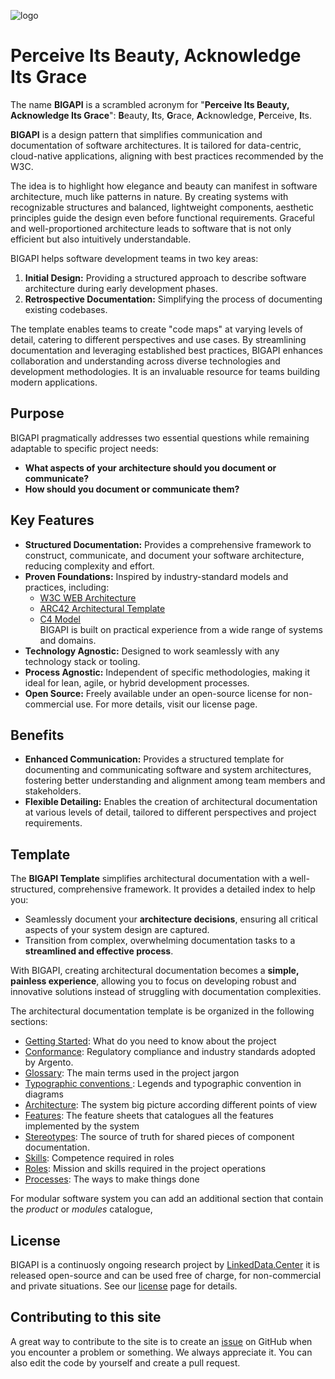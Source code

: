 ![logo](http://linkeddata.center/resources/v4/logo/Logo-colori-trasp_oriz-640x220.png)

# Perceive Its Beauty, Acknowledge Its Grace
The name **BIGAPI** is a scrambled acronym for "**Perceive Its Beauty, Acknowledge Its Grace**": **B**eauty, **I**ts, **G**race, **A**cknowledge, **P**erceive, **I**ts.

**BIGAPI** is a design pattern that simplifies communication and documentation of software architectures. It is tailored for data-centric, cloud-native applications, aligning with best practices recommended by the W3C.

The idea is to highlight how elegance and beauty can manifest in software architecture, much like patterns in nature. By creating systems with recognizable structures and balanced, lightweight components, aesthetic principles guide the design even before functional requirements. Graceful and well-proportioned architecture leads to software that is not only efficient but also intuitively understandable.

BIGAPI helps software development teams in two key areas:
1. **Initial Design:** Providing a structured approach to describe software architecture during early development phases.
2. **Retrospective Documentation:** Simplifying the process of documenting existing codebases.

The template enables teams to create "code maps" at varying levels of detail, catering to different perspectives and use cases. By streamlining documentation and leveraging established best practices, BIGAPI enhances collaboration and understanding across diverse technologies and development methodologies. It is an invaluable resource for teams building modern applications.


## Purpose
BIGAPI pragmatically addresses two essential questions while remaining adaptable to specific project needs:

- **What aspects of your architecture should you document or communicate?**
- **How should you document or communicate them?**


## Key Features
- **Structured Documentation:** Provides a comprehensive framework to construct, communicate, and document your software architecture, reducing complexity and effort.  
- **Proven Foundations:** Inspired by industry-standard models and practices, including:  
  - [W3C WEB Architecture](https://www.w3.org/TR/webarch/)  
  - [ARC42 Architectural Template](https://arc42.org/)  
  - [C4 Model](https://c4model.com/)  
  BIGAPI is built on practical experience from a wide range of systems and domains.  
- **Technology Agnostic:** Designed to work seamlessly with any technology stack or tooling.  
- **Process Agnostic:** Independent of specific methodologies, making it ideal for lean, agile, or hybrid development processes.  
- **Open Source:** Freely available under an open-source license for non-commercial use. For more details, visit our license page.  


## Benefits
- **Enhanced Communication:** Provides a structured template for documenting and communicating software and system architectures, fostering better understanding and alignment among team members and stakeholders.  
- **Flexible Detailing:** Enables the creation of architectural documentation at various levels of detail, tailored to different perspectives and project requirements.  


## Template
The **BIGAPI Template** simplifies architectural documentation with a well-structured, comprehensive framework. It provides a detailed index to help you:

- Seamlessly document your **architecture decisions**, ensuring all critical aspects of your system design are captured.  
- Transition from complex, overwhelming documentation tasks to a **streamlined and effective process**.  

With BIGAPI, creating architectural documentation becomes a **simple, painless experience**, allowing you to focus on developing robust and innovative solutions instead of struggling with documentation complexities.

The architectural documentation template is be organized in the following sections:
- [Getting Started](template/getting-started.md): What do you need to know about the project
- [Conformance](template/conformance.md): Regulatory compliance and industry standards adopted by Argento.
- [Glossary](template/glossary.md): The main terms used in the project jargon
- [Typographic conventions ](template/typography.md): Legends and typographic convention in diagrams
- [Architecture](template/architecture.md): The system big picture according different points of view
- [Features](template/features.md): The feature sheets that catalogues all the features implemented by the system
- [Stereotypes](template/stereotypes.md): The source of truth for shared pieces of component documentation.
- [Skills](template/skills.md): Competence required in roles
- [Roles](template/roles.md): Mission and skills required in the project operations
- [Processes](template/processes.md): The ways to make things done

For modular software system you can add an additional section that contain the  _product_ or _modules_ catalogue, 

## License
BIGAPI is a continuosly ongoing research project by [LinkedData.Center](https://linkeddata.center) it is released open-source and can be used free of charge, for non-commercial and private situations. See our [license](LICENSE) page for details.


## Contributing to this site
A great way to contribute to the site is to create an [issue](https://github.com/linkeddatacenter/bigapi/issues) on GitHub when you encounter a problem or something. We always appreciate it. You can also edit the code by yourself and create a pull request.
